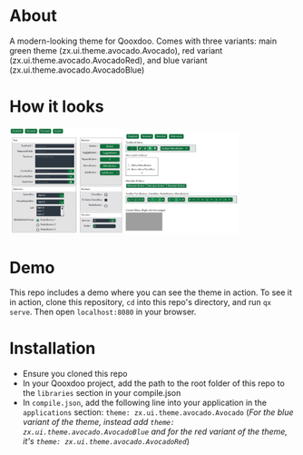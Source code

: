 # About
A modern-looking theme for Qooxdoo.
Comes with three variants: main green theme (zx.ui.theme.avocado.Avocado), red variant (zx.ui.theme.avocado.AvocadoRed), and blue variant (zx.ui.theme.avocado.AvocadoBlue)

# How it looks
<!-- ![]() width=500 -->
<!-- ![Example image 2](example-2.jpg) width=500 -->
<img alt="Example image 1" src="example-1.jpg" width="200"/>
<img alt="Example image 2" src="example-2.jpg" width="200"/>

# Demo
This repo includes a demo where you can see the theme in action. 
To see it in action, clone this repository, `cd` into this repo's directory, and run `qx serve`.
Then open `localhost:8080` in your browser.

# Installation
- Ensure you cloned this repo
- In your Qooxdoo project, add the path to the root folder of this repo to the `libraries` section in your compile.json
- In `compile.json`, add the following line into your application in the `applications` section: `theme: zx.ui.theme.avocado.Avocado`
  (*For the blue variant of the theme, instead add `theme: zx.ui.theme.avocado.AvocadoBlue` and for the red variant of the theme, it's `theme: zx.ui.theme.avocado.AvocadoRed`*)
